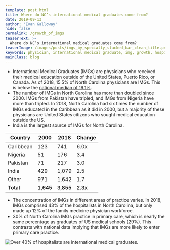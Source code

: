 ```yaml
---
template: post.html
title: Where do NC’s international medical graduates come from?
date: 2019-09-13
author: 'Evan Galloway'
hide: false
permalink: /growth_of_imgs
teaserText: >-
  Where do NC’s international medical graduates come from?
teaserImage: /images/posts/imgs_by_specialty_stacked_bar_clean_title.png
keywords: physician, international medical graduate, img, growth, hospitalist
mainClass: blog
---
```

* International Medical Graduates (IMGs) are physicians who received their medical education outside of the United States, Puerto Rico, or Canada. As of 2018, 15.5% of North Carolina physicians are IMGs. This is below the [national median of 19.1%](https://www.aamc.org/data/workforce/reports/484392/2017-state-physician-workforce-data-report.html).
* The number of IMGs in North Carolina has more than doubled since 2000. IMGs from Pakistan have tripled, and IMGs from Nigeria have more than tripled. In 2018, North Carolina had six times the number of IMGs educated in the Caribbean as it did in 2000, but a majority of these physicians are United States citizens who sought medical education outside the US. 
* India is the largest source of IMGs for North Carolina.

<table align="center">
   <thead>
      <th data-key="country" class="column-type-string ">
         Country
      </th>
      <th data-key="2000" class="column-type-number ">
         2000
      </th>
      <th data-key="2018" class="column-type-number ">
         2018
      </th>
      <th data-key="change" class="column-type-number ">
         Change
      </th>
   </thead>
   <tbody>
      <tr>
         <td class="cell-type-string">Caribbean</td>
         <td class="cell-type-number">123</td>
         <td class="cell-type-number">741</td>
         <td class="cell-type-number">6.0x</td>
      </tr>
      <tr>
         <td class="cell-type-string">Nigeria</td>
         <td class="cell-type-number">51</td>
         <td class="cell-type-number">176</td>
         <td class="cell-type-number">3.4&nbsp;</td>
      </tr>
      <tr>
         <td class="cell-type-string">Pakistan</td>
         <td class="cell-type-number">71</td>
         <td class="cell-type-number">217</td>
         <td class="cell-type-number">3.0&nbsp;</td>
      </tr>
      <tr>
         <td class="cell-type-string">India</td>
         <td class="cell-type-number">429</td>
         <td class="cell-type-number">1,079</td>
         <td class="cell-type-number">2.5&nbsp;</td>
      </tr>
            <tr>
         <td class="cell-type-string">Other</td>
         <td class="cell-type-number">971</td>
         <td class="cell-type-number">1,642</td>
         <td class="cell-type-number">1.7&nbsp;</td>
      </tr>
      <tr style="font-weight:600;">
         <td class="cell-type-string">Total</td>
         <td class="cell-type-number">1,645</td>
         <td class="cell-type-number">3,855</td>
         <td class="cell-type-number">2.3x</td>
      </tr>
   </tbody>
</table>

* The concentration of IMGs in different areas of practice varies. In 2018, IMGs comprised 43% of the hospitalists in North Carolina, but only made up 12% of the family medicine physician workforce.
* 30% of North Carolina IMGs practice in primary care, which is nearly the same percentage as graduates of US medical schools (29%). This contrasts with national data implying that IMGs are more likely to enter primary care practice.

![Over 40% of hospitalists are international medical graduates.](/images/posts/imgs_by_specialty_stacked_bar_clean_title.png)